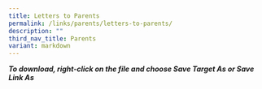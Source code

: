 ```yaml
---
title: Letters to Parents
permalink: /links/parents/letters-to-parents/
description: ""
third_nav_title: Parents
variant: markdown
---
```

**_To download, right-click on the file and choose Save Target As or Save Link As_**

